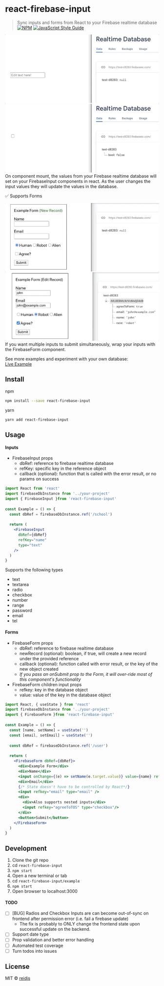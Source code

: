 # react-firebase-input

> Sync inputs and forms from React to your Firebase realtime database  
[![NPM](https://img.shields.io/npm/v/react-firebase-input.svg)](https://www.npmjs.com/package/react-firebase-input) [![JavaScript Style Guide](https://img.shields.io/badge/code_style-standard-brightgreen.svg)](https://standardjs.com)  

![text input](textinput.gif)  
![checkbox](checkbox.gif)  
On component mount, the values from your Firebase realtime database will set on your FirebaseInput components in react. As the user changes the input values they will update the values in the database. 

✅ Supports Forms  

![new form](newform.gif)   
![edit form](editform.gif)   
If you want multiple inputs to submit simultaneously, wrap your inputs with the FirebaseForm component. 

See more examples and experiment with your own database:  
[Live Example](https://reidjs.github.io/react-firebase-input/)


## Install
npm  
```bash
npm install --save react-firebase-input
```

yarn  
```bash
yarn add react-firebase-input
```

## Usage

#### Inputs <FirebaseInput/>
- FirebaseInput props
  - dbRef: reference to firebase realtime database
  - refKey: specific key in the reference object
  - callback (optional): function that is called with the error result, or no params on success

```jsx
import React from 'react'
import firebaseDbInstance from '../your-project'
import { FirebaseInput }from 'react-firebase-input'

const Example = () => {
  const dbRef = firebaseDbInstance.ref('/school')

  return (
    <FirebaseInput
      dbRef={dbRef} 
      refKey="name"
      type="text"
    />
  )
}

```

Supports the following types 
- text 
- textarea
- radio
- checkbox
- number
- range
- password
- email
- tel

#### Forms <FirebaseForm/>
- FirebaseForm props
  - dbRef: reference to firebase realtime database
  - newRecord (optional): boolean, if true, will create a new record under the provided reference
  - callback (optional): function called with error result, or the key of the new object created 
  - *If you pass an onSubmit prop to the Form, it will over-ride most of this component's functionality*
- FirebaseForm children input props
  - refkey: key in the database object
  - value: value of the key in the database object

```jsx
import React, { useState } from 'react'
import firebaseDbInstance from '../your-project'
import { FirebaseForm }from 'react-firebase-input'

const Example = () => {
  const [name, setName] = useState('')
  const [email, setEmail] = useState('')

  const dbRef = firebaseDbInstance.ref('/user')

  return (
    <FirebaseForm dbRef={dbRef}>
      <div>Example Form</div>
      <div>Name</div>
      <input onChange={(e) => setName(e.target.value)} value={name} refkey="name" />
      <div>Email</div>
      {/* State doesn't have to be controlled by React*/}
      <input refkey="email" type="email" />
      <div>
        <div>Also supports nested inputs</div>
        <input refkey="agreeToTOS" type="checkbox"/>
      </div>
      <button>Submit</button>
    </FirebaseForm>
  )
}
```

## Development
1. Clone the git repo
2. cd `react-firebase-input`
3. `npm start`
4. Open a new terminal or tab
5. cd `react-firebase-input/example`
6. `npm start`
7. Open browser to localhost:3000


#### TODO
- [ ] [BUG] Radios and Checkbox Inputs are can become out-of-sync on frontend after permission error (i.e. fail a firebase update)
  - The fix is probably to ONLY change the frontend state upon successful update on the backend.
- [ ] Support date type
- [ ] Prop validation and better error handling
- [ ] Automated test coverage
- [ ] Turn todos into issues

## License

MIT © [reidjs](https://github.com/reidjs)
